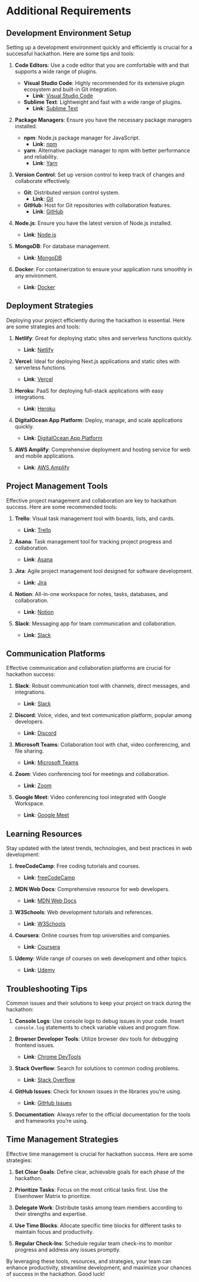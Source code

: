 # Additional Requirements

## Development Environment Setup
Setting up a development environment quickly and efficiently is crucial for a successful hackathon. Here are some tips and tools:

1. **Code Editors**: Use a code editor that you are comfortable with and that supports a wide range of plugins.
   - **Visual Studio Code**: Highly recommended for its extensive plugin ecosystem and built-in Git integration.
     - **Link**: [Visual Studio Code](https://code.visualstudio.com/)
   - **Sublime Text**: Lightweight and fast with a wide range of plugins.
     - **Link**: [Sublime Text](https://www.sublimetext.com/)

2. **Package Managers**: Ensure you have the necessary package managers installed.
   - **npm**: Node.js package manager for JavaScript.
     - **Link**: [npm](https://www.npmjs.com/)
   - **yarn**: Alternative package manager to npm with better performance and reliability.
     - **Link**: [Yarn](https://yarnpkg.com/)

3. **Version Control**: Set up version control to keep track of changes and collaborate effectively.
   - **Git**: Distributed version control system.
     - **Link**: [Git](https://git-scm.com/)
   - **GitHub**: Host for Git repositories with collaboration features.
     - **Link**: [GitHub](https://github.com/)

4. **Node.js**: Ensure you have the latest version of Node.js installed.
   - **Link**: [Node.js](https://nodejs.org/)

5. **MongoDB**: For database management.
   - **Link**: [MongoDB](https://www.mongodb.com/try/download/community)

6. **Docker**: For containerization to ensure your application runs smoothly in any environment.
   - **Link**: [Docker](https://www.docker.com/)

## Deployment Strategies
Deploying your project efficiently during the hackathon is essential. Here are some strategies and tools:

1. **Netlify**: Great for deploying static sites and serverless functions quickly.
   - **Link**: [Netlify](https://www.netlify.com/)

2. **Vercel**: Ideal for deploying Next.js applications and static sites with serverless functions.
   - **Link**: [Vercel](https://vercel.com/)

3. **Heroku**: PaaS for deploying full-stack applications with easy integrations.
   - **Link**: [Heroku](https://www.heroku.com/)

4. **DigitalOcean App Platform**: Deploy, manage, and scale applications quickly.
   - **Link**: [DigitalOcean App Platform](https://www.digitalocean.com/products/app-platform/)

5. **AWS Amplify**: Comprehensive deployment and hosting service for web and mobile applications.
   - **Link**: [AWS Amplify](https://aws.amazon.com/amplify/)

## Project Management Tools
Effective project management and collaboration are key to hackathon success. Here are some recommended tools:

1. **Trello**: Visual task management tool with boards, lists, and cards.
   - **Link**: [Trello](https://trello.com/)

2. **Asana**: Task management tool for tracking project progress and collaboration.
   - **Link**: [Asana](https://asana.com/)

3. **Jira**: Agile project management tool designed for software development.
   - **Link**: [Jira](https://www.atlassian.com/software/jira)

4. **Notion**: All-in-one workspace for notes, tasks, databases, and collaboration.
   - **Link**: [Notion](https://www.notion.so/)

5. **Slack**: Messaging app for team communication and collaboration.
   - **Link**: [Slack](https://slack.com/)

## Communication Platforms
Effective communication and collaboration platforms are crucial for hackathon success:

1. **Slack**: Robust communication tool with channels, direct messages, and integrations.
   - **Link**: [Slack](https://slack.com/)

2. **Discord**: Voice, video, and text communication platform, popular among developers.
   - **Link**: [Discord](https://discord.com/)

3. **Microsoft Teams**: Collaboration tool with chat, video conferencing, and file sharing.
   - **Link**: [Microsoft Teams](https://www.microsoft.com/en/microsoft-teams/group-chat-software)

4. **Zoom**: Video conferencing tool for meetings and collaboration.
   - **Link**: [Zoom](https://zoom.us/)

5. **Google Meet**: Video conferencing tool integrated with Google Workspace.
   - **Link**: [Google Meet](https://meet.google.com/)

## Learning Resources
Stay updated with the latest trends, technologies, and best practices in web development:

1. **freeCodeCamp**: Free coding tutorials and courses.
   - **Link**: [freeCodeCamp](https://www.freecodecamp.org/)

2. **MDN Web Docs**: Comprehensive resource for web developers.
   - **Link**: [MDN Web Docs](https://developer.mozilla.org/)

3. **W3Schools**: Web development tutorials and references.
   - **Link**: [W3Schools](https://www.w3schools.com/)

4. **Coursera**: Online courses from top universities and companies.
   - **Link**: [Coursera](https://www.coursera.org/)

5. **Udemy**: Wide range of courses on web development and other topics.
   - **Link**: [Udemy](https://www.udemy.com/)

## Troubleshooting Tips
Common issues and their solutions to keep your project on track during the hackathon:

1. **Console Logs**: Use console logs to debug issues in your code. Insert `console.log` statements to check variable values and program flow.

2. **Browser Developer Tools**: Utilize browser dev tools for debugging frontend issues.
   - **Link**: [Chrome DevTools](https://developers.google.com/web/tools/chrome-devtools)

3. **Stack Overflow**: Search for solutions to common coding problems.
   - **Link**: [Stack Overflow](https://stackoverflow.com/)

4. **GitHub Issues**: Check for known issues in the libraries you’re using.
   - **Link**: [GitHub Issues](https://github.com/)

5. **Documentation**: Always refer to the official documentation for the tools and frameworks you’re using.

## Time Management Strategies
Effective time management is crucial for hackathon success. Here are some strategies:

1. **Set Clear Goals**: Define clear, achievable goals for each phase of the hackathon.

2. **Prioritize Tasks**: Focus on the most critical tasks first. Use the Eisenhower Matrix to prioritize.

3. **Delegate Work**: Distribute tasks among team members according to their strengths and expertise.

4. **Use Time Blocks**: Allocate specific time blocks for different tasks to maintain focus and productivity.

5. **Regular Check-Ins**: Schedule regular team check-ins to monitor progress and address any issues promptly.

By leveraging these tools, resources, and strategies, your team can enhance productivity, streamline development, and maximize your chances of success in the hackathon. Good luck!
